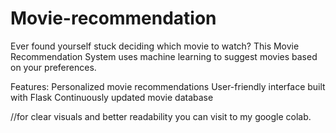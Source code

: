 # Movie-recommendation 
Ever found yourself stuck deciding which movie to watch? This Movie Recommendation System uses machine learning to suggest movies based on your preferences.

Features:
Personalized movie recommendations
User-friendly interface built with Flask
Continuously updated movie database



//for clear visuals and better readability you can visit to my  google colab.

